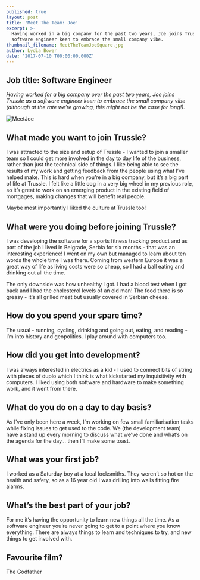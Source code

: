 ```yaml
---
published: true
layout: post
title: 'Meet The Team: Joe'
excerpt: >-
  Having worked in a big company for the past two years, Joe joins Trussle as a
  software engineer keen to embrace the small company vibe.  
thumbnail_filename: MeetTheTeamJoeSquare.jpg
author: Lydia Bower
date: '2017-07-10 T00:00:00.000Z'
---
```

## Job title: Software Engineer

_Having worked for a big company over the past two years, Joe joins Trussle as a software engineer keen to embrace the small company vibe (although at the rate we’re growing, this might not be the case for long!)._

![MeetJoe]({{site.baseurl}}/images/post_images/MeetTheTeamJoe.jpg)

## What made you want to join Trussle?
I was attracted to the size and setup of Trussle - I wanted to join a smaller team so I could get more involved in the day to day life of the business, rather than just the technical side of things. I like being able to see the results of my work and getting feedback from the people using what I’ve helped make. This is hard when you’re in a big company, but it’s a big part of life at Trussle. I felt like a little cog in a very big wheel in my previous role, so it’s great to work on an emerging product in the existing field of mortgages, making changes that will benefit real people. 

Maybe most importantly I liked the culture at Trussle too!

## What were you doing before joining Trussle?
I was developing the software for a sports fitness tracking product and as part of the job I lived in Belgrade, Serbia for six months - that was an interesting experience! I went on my own but managed to learn about ten words the whole time I was there. Coming from western Europe it was a great way of life as living costs were so cheap, so I had a ball eating and drinking out all the time.  

The only downside was how unhealthy I got. I had a blood test when I got back and I had the cholesterol levels of an old man! The food there is so greasy - it’s all grilled meat but usually covered in Serbian cheese. 

## How do you spend your spare time?
The usual - running, cycling, drinking and going out, eating, and reading - I’m into history and geopolitics. I play around with computers too.

## How did you get into development?
I was always interested in electrics as a kid - I used to connect bits of string with pieces of duplo which I think is what kickstarted my inquisitivity with computers. I liked using both software and hardware to make something work, and it went from there. 

## What do you do on a day to day basis?
As I’ve only been here a week, I’m working on few small familiarisation tasks while fixing issues to get used to the code. We (the development team) have a stand up every morning to discuss what we’ve done and what’s on the agenda for the day… then I’ll make some toast. 

## What was your first job?
I worked as a Saturday boy at a local locksmiths. They weren’t so hot on the health and safety, so as a 16 year old I was drilling into walls fitting fire alarms.

## What’s the best part of your job?
For me it’s having the opportunity to learn new things all the time. As a software engineer you’re never going to get to a point where you know everything. There are always things to learn and techniques to try, and new things to get involved with. 

## Favourite film?
The Godfather


